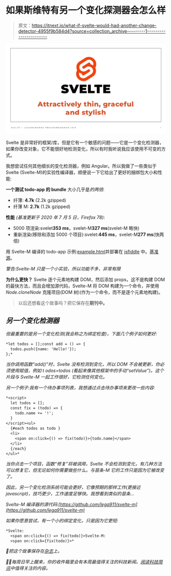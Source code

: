 # 如果斯维特有另一个变化探测器会怎么样

> 原文：<https://itnext.io/what-if-svelte-would-had-another-change-detector-4955f9b584d4?source=collection_archive---------1----------------------->

![](img/9a567588e2941e29d18f6373472ff330.png)

Svelte 是非常好的框架/库，但是它有一个敏感的问题——它是一个变化检测器，如果你改变对象，它不能很好地检测变化，所以有时我听说我应该使用不可变的方式。

我想尝试任何其他细长的变化检测器，例如 Angular。所以我做了一些类似于 Svelte (Svelte-M)的实验性编译器，顺便说一下它给出了更好的捆绑包大小和性能:

**一个测试 todo-app 的 bundle** 大小几乎是*的两倍*:

*   纤薄: **4.7k** (2.2k gzipped)
*   纤薄 M: **2.7k** (1.2k gzipped)

**性能** *(基准更新于 2020 年 7 月 5 日，Firefox 78)*:

*   5000 项渲染:svelet**353 ms**，svelet-M**327 ms**(svelet-M 略快)
*   重新渲染(移除和添加 5000 个项目):svelet:**445 ms**，svelet-M**277 ms**(快两倍)

用 Svelte-M 编译的 todo-app 示例:[example.html](https://github.com/lega911/svelte-m/blob/master/example.html)并部署在 [jsfiddle](https://jsfiddle.net/lega911/w1a63hj8/) 中。[基准源](https://gist.github.com/lega911/4372e9eabb3bba29057be0f7766264a9)。

*警告:Svelte-M 只是一个小实验，所以功能不多，非常有限*

**为什么更快？** Svelte 逐个元素地构建 DOM，然后添加 props，这不是构建 DOM 的最快方法，而且会增加源代码，Svelte-M 将 DOM 构建为一个命令，并使用 *Node.cloneNode* 克隆项目(DOM 树)(作为一个命令，而不是逐个元素地构建)。

> 以后还想看这个故事吗？把它保存在[](https://usejournal.com/?utm_source=medium.com&utm_medium=blog&utm_campaign=noteworthy&utm_content=eid7)**期刊中。**

## *另一个变化检测器*

*但最重要的是另一个变化检测(我会称之为绑定检查)，下面几个例子如何更好:*

```
*let todos = [];const add = () => {
  todos.push({name: 'Hello!'});
};*
```

*当你调用函数“add()”时，Svelte 没有检测到变化，所以 DOM 不会被更新，你必须使用赋值，例如 t *odos=todos* (看起来像其他框架中的手动“setValue”)。这个片段与 Svelte-M 一起工作很好，它检测任何变化。*

*另一个例子:我有一个待办事项列表，我想通过点击待办事项来更改一些内容:*

```
*<script>
  let todos = [];
  const fix = (todo) => {
    todo.name += '!';
  }
</script><ul>
  {#each todos as todo }
  <li>
    <span on:click={() => fix(todo)}>{todo.name}</span>
  </li>
  {/each}
</ul>*
```

*当你点击一个项目，函数“修复”将被调用，Svelte 不会检测到变化，有几种方法可以修复它，但无论如何你需要做些什么。与苗条-M 它的工作只是因为它被改变了。*

*因此，另一个变化检测系统可能会更好，它像预期的那样工作(更接近 javascript)，技巧更少，工作速度足够快。我想看到类似的苗条…*

*Svelte-M 编译器的源代码:[https://github.com/lega911/svelte-m](https://github.com/lega911/svelte-m)*

*如果你愿意尝试，有一个小的绑定变化，只是因为它更短:*

```
*Svelte:
  <span on:click={() => fix(todo)}>Svelte-M:
  <span on:click={fix(todo)}>*
```

*📝把这个故事保存在[杂志](https://usejournal.com/?utm_source=medium.com&utm_medium=noteworthy_blog&utm_campaign=tech&utm_content=guest_post_read_later_text)上。*

*👩‍💻每周日早上醒来，你的收件箱里会有本周最值得关注的科技新闻。[阅读科技简讯](https://usejournal.com/newsletter/noteworthy-in-tech/?utm_source=medium.com&utm_medium=noteworthy_blog&utm_campaign=tech&utm_content=guest_post_text)中值得关注的内容。*